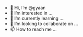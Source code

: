 - 👋 Hi, I’m @gyaan
- 👀 I’m interested in ...
- 🌱 I’m currently learning ...
- 💞️ I’m looking to collaborate on ...
- 📫 How to reach me ...

<!---
gyaan/gyaan is a ✨ special ✨ repository because its `README.md` (this file) appears on your GitHub profile.
You can click the Preview link to take a look at your changes.
--->
